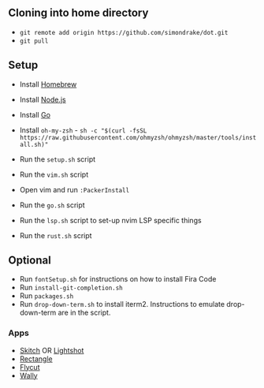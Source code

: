 ## Cloning into home directory

* `git remote add origin https://github.com/simondrake/dot.git`
* `git pull`

## Setup

* Install [Homebrew](https://brew.sh/)
* Install [Node.js](https://nodejs.org/en/)
* Install [Go](https://go.dev/doc/install)

* Install `oh-my-zsh` - `sh -c "$(curl -fsSL https://raw.githubusercontent.com/ohmyzsh/ohmyzsh/master/tools/install.sh)"`
* Run the `setup.sh` script
* Run the `vim.sh` script

* Open vim and run `:PackerInstall`

* Run the `go.sh` script
* Run the `lsp.sh` script to set-up nvim LSP specific things
* Run the `rust.sh` script

## Optional

* Run `fontSetup.sh` for instructions on how to install Fira Code
* Run `install-git-completion.sh`
* Run `packages.sh`
* Run `drop-down-term.sh` to install iterm2. Instructions to emulate drop-down-term are in the script.


### Apps
* [Skitch](https://evernote.com/products/skitch) OR [Lightshot](https://app.prntscr.com/en/index.html)
* [Rectangle](https://rectangleapp.com/)
* [Flycut](https://github.com/TermiT/Flycut)
* [Wally](https://ergodox-ez.com/pages/wally)
